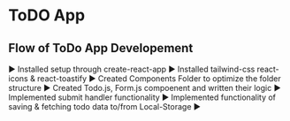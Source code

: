 # ToDO App

## Flow of ToDo App Developement
▶ Installed setup through create-react-app
▶ Installed tailwind-css react-icons & react-toastify 
▶ Created Components Folder to optimize the folder structure
▶ Created Todo.js, Form.js compoenent and written their logic
▶ Implemented submit handler functionality
▶ Implemented functionality of saving & fetching todo data to/from Local-Storage 
▶ 







